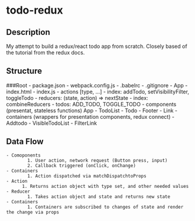 # todo-redux
## Description

My attempt to build a redux/react todo app from scratch. Closely based of the tutorial from the redux docs.

## Structure
###Root
	- package.json
	- webpack.config.js
	- .babelrc
	- .gitignore
	- App
		- index.html
		- index.js
		- actions [type, ...]
			- index: addTodo, setVisibilityFilter, toggleTodo
		- reducers: (state, action) => nextState
			- index: combineReducers
			- todos: ADD_TODO, TOGGLE_TODO
		- components (presentat, stateless functions)
			App
			- TodoList
			  - Todo
			- Footer
			  - Link
		- containers (wrappers for presentation components, redux connect)
			- Addtodo
			- VisibleTodoList
			- FilterLink

## Data Flow
	- Comoponents
			1. User action, network request (Button press, input)
			2. Callback triggered (onClick, onChange)
	- Containers
			1. Action dispatched via matchDispatchtoProps
	- Action
		  1. Returns action object with type set, and other needed values
	- Reducer
			1. Takes action object and state and returns new state
	- Containers
			1. Containers are subscribed to changes of state and render the change via props
